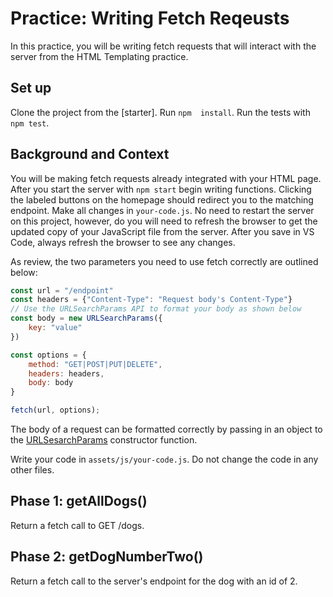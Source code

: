 # Practice: Writing Fetch Reqeusts

In this practice, you will be writing fetch requests that will interact with the server from the HTML Templating practice. 

## Set up

Clone the project from the [starter]. Run `npm  install`. Run the tests with `npm test`.

## Background and Context

You will be making fetch requests already integrated with your HTML page. After you start the server with `npm start` begin writing functions. Clicking the labeled buttons on the homepage should redirect you to the matching endpoint. Make all changes in `your-code.js`. No need to restart the server on this project, however, do you will need to refresh the browser to get the updated copy of your JavaScript file from the server. After you save in VS Code, always refresh the browser to see any changes. 

As review, the two parameters you need to use fetch correctly are outlined below: 

```js
const url = "/endpoint"
const headers = {"Content-Type": "Request body's Content-Type"}
// Use the URLSearchParams API to format your body as shown below
const body = new URLSearchParams({
    key: "value"
})

const options = {
    method: "GET|POST|PUT|DELETE", 
    headers: headers,
    body: body
}

fetch(url, options);
```

The body of a request can be formatted correctly by passing in an object to the [URLSesarchParams] constructor function. 

Write your code in `assets/js/your-code.js`. Do not change the code in any other files. 


## Phase 1: getAllDogs()

Return a fetch call to GET /dogs. 

## Phase 2: getDogNumberTwo()

Return a fetch call to the server's endpoint for the dog with an id of 2.

[URLSesarchParams]: https://developer.mozilla.org/en-US/docs/Web/API/URLSearchParams/URLSearchParams